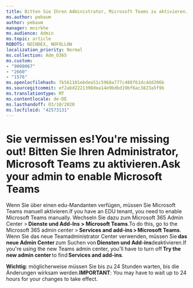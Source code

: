```yaml
---
title: Bitten Sie Ihren Administrator, Microsoft Teams zu aktivieren.
ms.author: pebaum
author: pebaum
manager: mnirkhe
ms.audience: Admin
ms.topic: article
ROBOTS: NOINDEX, NOFOLLOW
localization_priority: Normal
ms.collection: Adm_O365
ms.custom:
- "9000067"
- "2660"
- "1576"
ms.openlocfilehash: 7b561101ebdea51c5968a777c488f61dc4dd206b
ms.sourcegitcommit: ef2abd2221398dea14e9bdbd19bf6ac3823a5f9b
ms.translationtype: MT
ms.contentlocale: de-DE
ms.lasthandoff: 03/10/2020
ms.locfileid: "42573131"
---
```

# <a name="youre-missing-out-ask-your-admin-to-enable-microsoft-teams"></a><span data-ttu-id="57fc3-102">Sie vermissen es!</span><span class="sxs-lookup"><span data-stu-id="57fc3-102">You're missing out!</span></span> <span data-ttu-id="57fc3-103">Bitten Sie Ihren Administrator, Microsoft Teams zu aktivieren.</span><span class="sxs-lookup"><span data-stu-id="57fc3-103">Ask your admin to enable Microsoft Teams</span></span>

<span data-ttu-id="57fc3-104">Wenn Sie über einen edu-Mandanten verfügen, müssen Sie Microsoft Teams manuell aktivieren.</span><span class="sxs-lookup"><span data-stu-id="57fc3-104">If you have an EDU tenant, you need to enable Microsoft Teams manually.</span></span> <span data-ttu-id="57fc3-105">Wechseln Sie dazu zum Microsoft 365 Admin Center > **Dienste und Add-Ins > Microsoft Teams**.</span><span class="sxs-lookup"><span data-stu-id="57fc3-105">To do this, go to the Microsoft 365 admin center > **Services and add-ins > Microsoft Teams**.</span></span> <span data-ttu-id="57fc3-106">Wenn Sie das neue Teamadministrator Center verwenden, müssen Sie **das neue Admin Center** zum Suchen von **Diensten und Add-ins**deaktivieren.</span><span class="sxs-lookup"><span data-stu-id="57fc3-106">If you're using the new Teams admin center, you'll have to turn off **Try the new admin center** to find **Services and add-ins**.</span></span> 

<span data-ttu-id="57fc3-107">**Wichtig**: möglicherweise müssen Sie bis zu 24 Stunden warten, bis die Änderungen wirksam werden.</span><span class="sxs-lookup"><span data-stu-id="57fc3-107">**IMPORTANT**: You may have to wait up to 24 hours for your changes to take effect.</span></span>